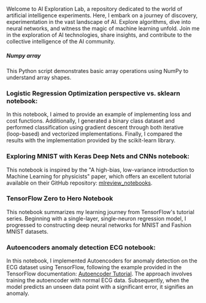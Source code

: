 Welcome to AI Exploration Lab, a repository dedicated to the world of artificial intelligence experiments. 
Here, I embark on a journey of discovery, experimentation in the vast landscape of AI. 
Explore algorithms, dive into neural networks, and witness the magic of machine learning unfold. 
Join me in the exploration of AI technologies, share insights, 
and contribute to the collective intelligence of the AI community. 

##### Numpy array
This Python script demonstrates basic array operations using NumPy to understand array shapes.

### Logistic Regression Optimization perspective vs. sklearn notebook:

In this notebook, I aimed to provide an example of implementing loss and cost functions. Additionally, I generated a binary class dataset and performed classification using gradient descent through both iterative (loop-based) and vectorized implementations. Finally, I compared the results with the implementation provided by the scikit-learn library.

### Exploring MNIST with Keras Deep Nets and CNNs notebook:

 This notebook is inspired by the "A high-bias, low-variance introduction to Machine Learning for physicists" paper, which offers an excellent tutorial available on their GitHub repository: [mlreview_notebooks](https://github.com/drckf/mlreview_notebooks/tree/master).


### TensorFlow Zero to Hero Notebook

This notebook summarizes my learning journey from TensorFlow's tutorial series. Beginning with a single-layer, single-neuron regression model, I progressed to constructing deep neural networks for MNIST and Fashion MNIST datasets.

### Autoencoders anomaly detection ECG notebook:

In this notebook, I implemented Autoencoders for anomaly detection on the ECG dataset using TensorFlow, following the example provided in the TensorFlow documentation: [Autoencoder Tutorial](https://www.tensorflow.org/tutorials/generative/autoencoder). The approach involves training the autoencoder with normal ECG data. Subsequently, when the model predicts an unseen data point with a significant error, it signifies an anomaly.
